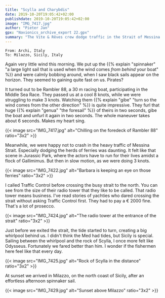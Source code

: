 ```yaml
---
title: "Scylla and Charybdis"
date: 2019-10-20T19:05:42+02:00
publishdate: 2019-10-20T19:05:42+02:00
image: "IMG_7417.jpg"
author: "Pieter Jan"
gpx: "Navionics_archive_export 22.gpx"
summary: "The Vite & Rêves crew dodge traffic in the Strait of Messina and safely pass Scilla and Charybdis."
---
```


`From: Archi, Italy`<br/>
`To: Milazzo, Sicily, Italy`

Again very little wind this morning. We put up the {{% explain "spinnaker" "a large light sail that is used when the wind comes _from behind_ your boat" %}} and were calmly bobbing around, when I saw black sails appear on the horizon. They seemed to gaining quite fast on us. Pirates?

It turned out to be Rambler 88, a 30 m racing boat, participating in the Middle Sea Race. They passed us at a cool 8 knots, while we were struggling to make 3 knots. Watching them {{% explain "gibe" "turn so the wind comes from the other direction" %}} is quite impressive. They furl that huge {{% explain "genua" "the foresail" %}} of theirs in two seconds, gibe the boat and unfurl it again in two seconds. The whole maneuver takes about 6 seconds. Makes my heart sing.

{{< image src="IMG_7417.jpg" alt="Chilling on the foredeck of Rambler 88" ratio="3x2" >}}

Meanwhile, we were happy not to crash in the heavy traffic of Messina Strait. Especially dodging the herds of ferries was daunting. It felt like that scene in Jurassic Park, where the actors have to run for their lives amidst a flock of Gallimimus. But then in slow motion, as we were doing 3 knots.

{{< image src="IMG_7422.jpg" alt="Barbara is keeping an eye on those ferries" ratio="3x2" >}}

I called Traffic Control before crossing the busy strait to the north. You can see from the size of their radio tower that they like to be called. That radio tower means business. I've read stories of yachties who dared crossing the strait without asking Traffic Control first. They had to pay a € 2000 fine. That's a lot of prosecco.

{{< image src="IMG_7424.jpg" alt="The radio tower at the entrance of the strait" ratio="3x2" >}}

Just before we exited the strait, the tide started to turn, creating a big whirlpool behind us. I didn't think the Med had tides, but Sicily is special. Sailing between the whirlpool and the rock of Scylla, I once more felt like Odysseus. Fortunately we fared better than him. I wonder if the fishermen here feel like that every day.

{{< image src="IMG_7425.jpg" alt="Rock of Scylla in the distance" ratio="3x2" >}}

At sunset we arrived in Milazzo, on the north coast of Sicily, after an effortless afternoon spinnaker sail.

{{< image src="IMG_7429.jpg" alt="Sunset above Milazzo" ratio="3x2" >}}

